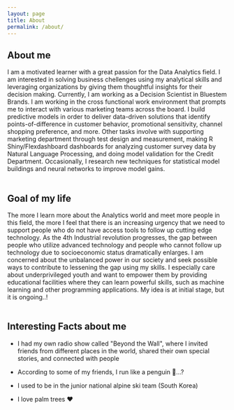 ```yaml
---
layout: page
title: About
permalink: /about/
---
```


## About me 

I am a motivated learner with a great passion for the Data Analytics field. I am interested in solving business chellenges using my analytical skills and leveraging organizations by giving them thoughtful insights for their decision making. Currently, I am working as a Decision Scientist in Bluestem Brands. I am working in the cross functional work environment that prompts me to interact with various marketing teams across the board. I build predictive models in order to deliver data-driven solutions that identify points-of-difference in customer behavior, promotional sensitivity, channel shopping preference, and more. Other tasks involve with supporting marketing department through test design and measurement, making R Shiny/Flexdashboard dashboards for analyzing customer survey data by Natural Language Processing, and doing model validation for the Credit Department. 
Occasionally, I research new techniques for statistical model buildings and neural networks to improve model gains. <br><br>

## Goal of my life 

The more I learn more about the Analytics world and meet more people in this field, the more I feel that there is an increasing urgency that we need to support people who do not have access tools to follow up cutting edge technology. As the 4th Industrial revolution progresses, the gap between people who utilize advanced technology and people who cannot follow up technology due to socioeconomic status dramatically enlarges. I am concerned about the unbalanced power in our society and seek possible ways to contribute to lessening the gap using my skills. I especially care about underprivileged youth and want to empower them by providing educational facilities where they can learn powerful skills, such as machine learning and other programming applications. My idea is at initial stage, but it is ongoing..! <br><br>


## Interesting Facts about me

* I had my own radio show called "Beyond the Wall", where I invited friends from different places in the world, shared their own special stories, and connected with people<br>

* According to some of my friends, I run like a penguin 🐧...?<br>

* I used to be in the junior national alpine ski team (South Korea)<br>

* I love palm trees ❤️
